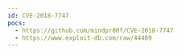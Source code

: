 ```yaml
---
id: CVE-2018-7747
pocs:
  - https://github.com/mindpr00f/CVE-2018-7747
  - https://www.exploit-db.com/raw/44489
---
```

